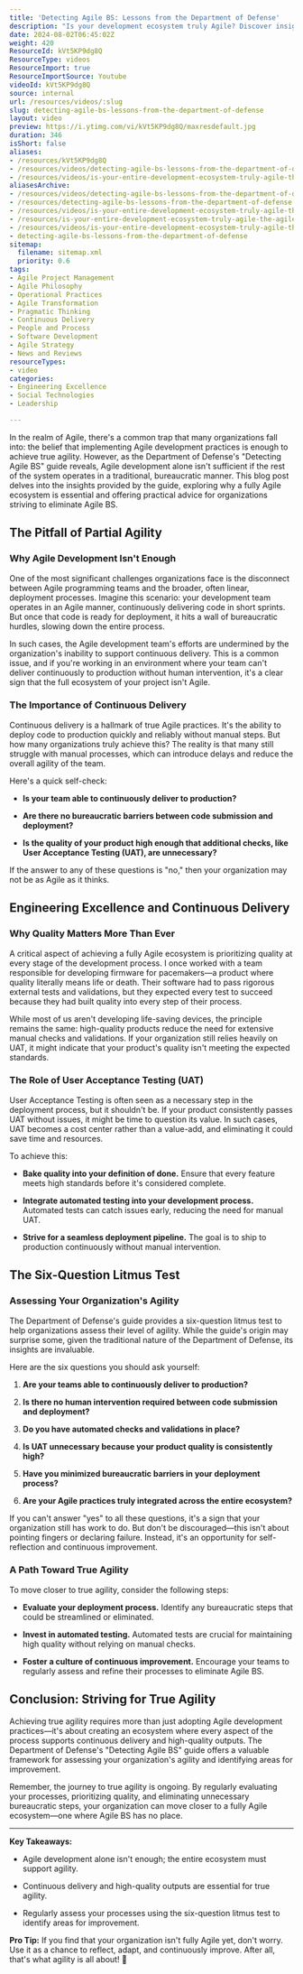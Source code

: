 ```yaml
---
title: 'Detecting Agile BS: Lessons from the Department of Defense'
description: "Is your development ecosystem truly Agile? Discover insights from the DoD and learn to eliminate bottlenecks for seamless, innovative delivery! \U0001F680"
date: 2024-08-02T06:45:02Z
weight: 420
ResourceId: kVt5KP9dg8Q
ResourceType: videos
ResourceImport: true
ResourceImportSource: Youtube
videoId: kVt5KP9dg8Q
source: internal
url: /resources/videos/:slug
slug: detecting-agile-bs-lessons-from-the-department-of-defense
layout: video
preview: https://i.ytimg.com/vi/kVt5KP9dg8Q/maxresdefault.jpg
duration: 346
isShort: false
aliases:
- /resources/kVt5KP9dg8Q
- /resources/videos/detecting-agile-bs-lessons-from-the-department-of-defense
- /resources/videos/is-your-entire-development-ecosystem-truly-agile-the-agile-reality-check-66
aliasesArchive:
- /resources/videos/detecting-agile-bs-lessons-from-the-department-of-defense
- /resources/detecting-agile-bs-lessons-from-the-department-of-defense
- /resources/videos/is-your-entire-development-ecosystem-truly-agile-the-agile-reality-check-[6-6]
- /resources/is-your-entire-development-ecosystem-truly-agile-the-agile-reality-check-[6-6]
- /resources/videos/is-your-entire-development-ecosystem-truly-agile-the-agile-reality-check-66
- detecting-agile-bs-lessons-from-the-department-of-defense
sitemap:
  filename: sitemap.xml
  priority: 0.6
tags:
- Agile Project Management
- Agile Philosophy
- Operational Practices
- Agile Transformation
- Pragmatic Thinking
- Continuous Delivery
- People and Process
- Software Development
- Agile Strategy
- News and Reviews
resourceTypes:
- video
categories:
- Engineering Excellence
- Social Technologies
- Leadership

---
```

In the realm of Agile, there's a common trap that many organizations fall into: the belief that implementing Agile development practices is enough to achieve true agility. However, as the Department of Defense's "Detecting Agile BS" guide reveals, Agile development alone isn't sufficient if the rest of the system operates in a traditional, bureaucratic manner. This blog post delves into the insights provided by the guide, exploring why a fully Agile ecosystem is essential and offering practical advice for organizations striving to eliminate Agile BS.

## **The Pitfall of Partial Agility**

### **Why Agile Development Isn't Enough**

One of the most significant challenges organizations face is the disconnect between Agile programming teams and the broader, often linear, deployment processes. Imagine this scenario: your development team operates in an Agile manner, continuously delivering code in short sprints. But once that code is ready for deployment, it hits a wall of bureaucratic hurdles, slowing down the entire process.

In such cases, the Agile development team's efforts are undermined by the organization's inability to support continuous delivery. This is a common issue, and if you're working in an environment where your team can't deliver continuously to production without human intervention, it's a clear sign that the full ecosystem of your project isn't Agile.

### **The Importance of Continuous Delivery**

Continuous delivery is a hallmark of true Agile practices. It's the ability to deploy code to production quickly and reliably without manual steps. But how many organizations truly achieve this? The reality is that many still struggle with manual processes, which can introduce delays and reduce the overall agility of the team.

Here's a quick self-check:

- **Is your team able to continuously deliver to production?**

- **Are there no bureaucratic barriers between code submission and deployment?**

- **Is the quality of your product high enough that additional checks, like User Acceptance Testing (UAT), are unnecessary?**

If the answer to any of these questions is "no," then your organization may not be as Agile as it thinks.

## **Engineering Excellence and Continuous Delivery**

### **Why Quality Matters More Than Ever**

A critical aspect of achieving a fully Agile ecosystem is prioritizing quality at every stage of the development process. I once worked with a team responsible for developing firmware for pacemakers—a product where quality literally means life or death. Their software had to pass rigorous external tests and validations, but they expected every test to succeed because they had built quality into every step of their process.

While most of us aren't developing life-saving devices, the principle remains the same: high-quality products reduce the need for extensive manual checks and validations. If your organization still relies heavily on UAT, it might indicate that your product's quality isn't meeting the expected standards.

### **The Role of User Acceptance Testing (UAT)**

User Acceptance Testing is often seen as a necessary step in the deployment process, but it shouldn't be. If your product consistently passes UAT without issues, it might be time to question its value. In such cases, UAT becomes a cost center rather than a value-add, and eliminating it could save time and resources.

To achieve this:

- **Bake quality into your definition of done.** Ensure that every feature meets high standards before it's considered complete.

- **Integrate automated testing into your development process.** Automated tests can catch issues early, reducing the need for manual UAT.

- **Strive for a seamless deployment pipeline.** The goal is to ship to production continuously without manual intervention.

## **The Six-Question Litmus Test**

### **Assessing Your Organization's Agility**

The Department of Defense's guide provides a six-question litmus test to help organizations assess their level of agility. While the guide's origin may surprise some, given the traditional nature of the Department of Defense, its insights are invaluable.

Here are the six questions you should ask yourself:

1. **Are your teams able to continuously deliver to production?**

3. **Is there no human intervention required between code submission and deployment?**

5. **Do you have automated checks and validations in place?**

7. **Is UAT unnecessary because your product quality is consistently high?**

9. **Have you minimized bureaucratic barriers in your deployment process?**

11. **Are your Agile practices truly integrated across the entire ecosystem?**

If you can't answer "yes" to all these questions, it's a sign that your organization still has work to do. But don't be discouraged—this isn't about pointing fingers or declaring failure. Instead, it's an opportunity for self-reflection and continuous improvement.

### **A Path Toward True Agility**

To move closer to true agility, consider the following steps:

- **Evaluate your deployment process.** Identify any bureaucratic steps that could be streamlined or eliminated.

- **Invest in automated testing.** Automated tests are crucial for maintaining high quality without relying on manual checks.

- **Foster a culture of continuous improvement.** Encourage your teams to regularly assess and refine their processes to eliminate Agile BS.

## **Conclusion: Striving for True Agility**

Achieving true agility requires more than just adopting Agile development practices—it's about creating an ecosystem where every aspect of the process supports continuous delivery and high-quality outputs. The Department of Defense's "Detecting Agile BS" guide offers a valuable framework for assessing your organization's agility and identifying areas for improvement.

Remember, the journey to true agility is ongoing. By regularly evaluating your processes, prioritizing quality, and eliminating unnecessary bureaucratic steps, your organization can move closer to a fully Agile ecosystem—one where Agile BS has no place.

* * *

**Key Takeaways:**

- Agile development alone isn't enough; the entire ecosystem must support agility.

- Continuous delivery and high-quality outputs are essential for true agility.

- Regularly assess your processes using the six-question litmus test to identify areas for improvement.

**Pro Tip:** If you find that your organization isn't fully Agile yet, don't worry. Use it as a chance to reflect, adapt, and continuously improve. After all, that's what agility is all about! 🚀
